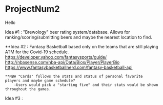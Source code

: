 # ProjectNum2

Hello


Idea #1 : "Brewology" beer rating system/database. Allows for ranking/scoring/submitting beers and maybe the nearest location to find.

**Idea #2 : Fantasy Basketball based only on the teams that are still playing ATM for the Covid-19 schedule.  https://developer.yahoo.com/fantasysports/guide/ http://nbasense.com/nba-api/Data/Bios/Player/PlayerBio https://www.fantasybasketballnerd.com/fantasy-basketball-api

    **NBA "Cards" follows the stats and status of personal favorite players and maybe game schedule? 
        -Users would pick a "starting five" and their stats would be shown throughout the games.

Idea #3 : 